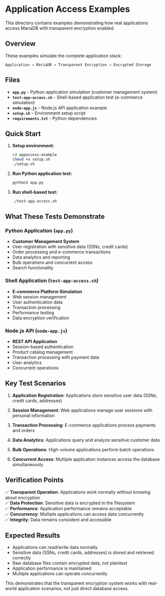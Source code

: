 # Application Access Examples

This directory contains examples demonstrating how real applications access MariaDB with transparent encryption enabled.

## Overview

These examples simulate the complete application stack:
```
Application → MariaDB → Transparent Encryption → Encrypted Storage
```

## Files

- **`app.py`** - Python application simulation (customer management system)
- **`test-app-access.sh`** - Shell-based application test (e-commerce simulation)  
- **`node-app.js`** - Node.js API application example
- **`setup.sh`** - Environment setup script
- **`requirements.txt`** - Python dependencies

## Quick Start

1. **Setup environment:**
   ```bash
   cd appaccess-example
   chmod +x setup.sh
   ./setup.sh
   ```

2. **Run Python application test:**
   ```bash
   python3 app.py
   ```

3. **Run shell-based test:**
   ```bash
   ./test-app-access.sh
   ```

## What These Tests Demonstrate

### Python Application (`app.py`)
- **Customer Management System**
- User registration with sensitive data (SSNs, credit cards)
- Order processing and e-commerce transactions
- Data analytics and reporting
- Bulk operations and concurrent access
- Search functionality

### Shell Application (`test-app-access.sh`)  
- **E-commerce Platform Simulation**
- Web session management
- User authentication data
- Transaction processing
- Performance testing
- Data encryption verification

### Node.js API (`node-app.js`)
- **REST API Application**
- Session-based authentication
- Product catalog management
- Transaction processing with payment data
- User analytics
- Concurrent operations

## Key Test Scenarios

1. **Application Registration**: Applications store sensitive user data (SSNs, credit cards, addresses)

2. **Session Management**: Web applications manage user sessions with personal information

3. **Transaction Processing**: E-commerce applications process payments and orders

4. **Data Analytics**: Applications query and analyze sensitive customer data

5. **Bulk Operations**: High-volume applications perform batch operations

6. **Concurrent Access**: Multiple application instances access the database simultaneously

## Verification Points

✅ **Transparent Operation**: Applications work normally without knowing about encryption  
✅ **Data Protection**: Sensitive data is encrypted in the filesystem  
✅ **Performance**: Application performance remains acceptable  
✅ **Concurrency**: Multiple applications can access data concurrently  
✅ **Integrity**: Data remains consistent and accessible  

## Expected Results

- Applications can read/write data normally
- Sensitive data (SSNs, credit cards, addresses) is stored and retrieved correctly
- Raw database files contain encrypted data, not plaintext
- Application performance is maintained
- Multiple applications can operate concurrently

This demonstrates that the transparent encryption system works with real-world application scenarios, not just direct database access.